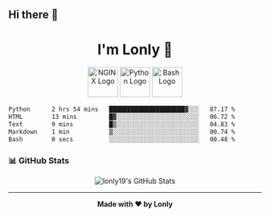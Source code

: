 ## Hi there 👋

<h1 align="center">I'm Lonly 👋</h1>

<p align="center">
  <img src="https://www.vectorlogo.zone/logos/nginx/nginx-ar21.svg" alt="NGINX Logo" height="60"/>
  <img src="https://www.vectorlogo.zone/logos/python/python-ar21.svg" alt="Python Logo" height="60"/>
  <img src="https://bashlogo.com/img/logo/png/full_colored_light.png" alt="Bash Logo" height="60"/>
</p>

 <!--START_SECTION:waka-->

```txt
Python      2 hrs 54 mins   █████████████████████▓░░░   87.17 %
HTML        13 mins         █▓░░░░░░░░░░░░░░░░░░░░░░░   06.72 %
Text        9 mins          █▒░░░░░░░░░░░░░░░░░░░░░░░   04.83 %
Markdown    1 min           ▒░░░░░░░░░░░░░░░░░░░░░░░░   00.74 %
Bash        0 secs          ░░░░░░░░░░░░░░░░░░░░░░░░░   00.48 %
```

<!--END_SECTION:waka-->

### 📊 GitHub Stats
<p align="center">
  <img src="https://github-readme-stats.vercel.app/api?username=lonly19&show_icons=true&theme=radical" alt="lonly19's GitHub Stats"/>
</p>

---

<p align="center">
  <b>Made with ❤️ by Lonly</b>
</p>
